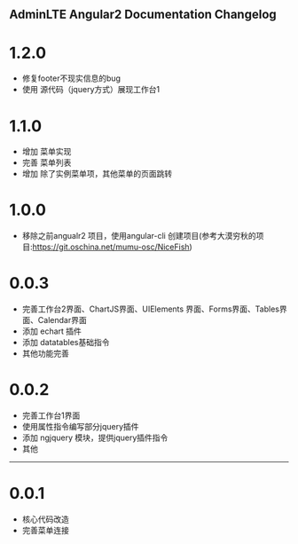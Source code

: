 ## AdminLTE Angular2 Documentation  Changelog

<a name="1.2.0"></a>
# 1.2.0
* 修复footer不现实信息的bug
* 使用 源代码（jquery方式）展现工作台1

<a name="1.1.0"></a>
# 1.1.0
* 增加 菜单实现
* 完善 菜单列表
* 增加 除了实例菜单项，其他菜单的页面跳转

<a name="1.0.0"></a>
# 1.0.0
* 移除之前angualr2 项目，使用angular-cli 创建项目(参考大漠穷秋的项目:https://git.oschina.net/mumu-osc/NiceFish) 


<a name="0.0.3"></a>
# 0.0.3 
* 完善工作台2界面、ChartJS界面、UIElements 界面、Forms界面、Tables界面、Calendar界面
* 添加 echart 插件
* 添加 datatables基础指令
* 其他功能完善

<a name="0.0.2"></a>
# 0.0.2 
* 完善工作台1界面
* 使用属性指令编写部分jquery插件
* 添加 ngjquery 模块，提供jquery插件指令
* 其他

---
<a name="0.0.1"></a>
# 0.0.1 
* 核心代码改造
* 完善菜单连接


